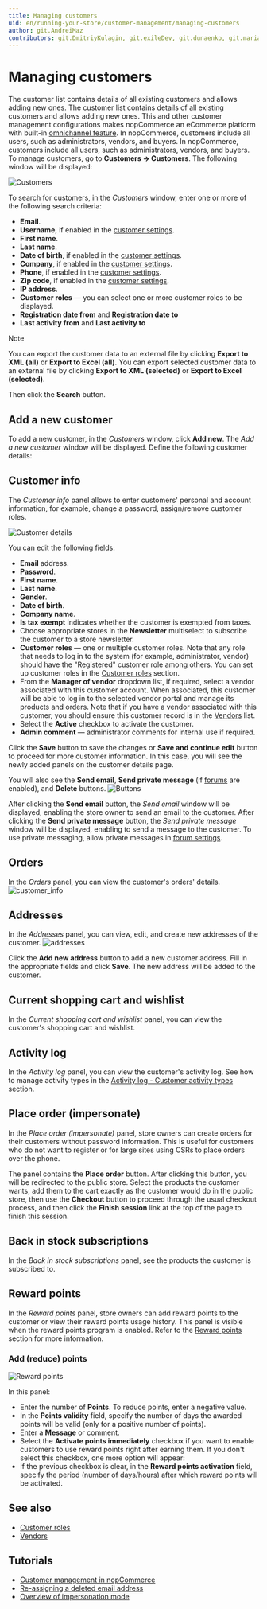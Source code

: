 ```yaml
---
title: Managing customers
uid: en/running-your-store/customer-management/managing-customers
author: git.AndreiMaz
contributors: git.DmitriyKulagin, git.exileDev, git.dunaenko, git.mariannk
---
```


# Managing customers

The customer list contains details of all existing customers and allows adding new ones. The customer list contains details of all existing customers and allows adding new ones. This and other customer management configurations makes nopCommerce an eCommerce platform with built-in [omnichannel feature](https://www.nopCommerce.com/omnichannel-commerce). In nopCommerce, customers include all users, such as administrators, vendors, and buyers. In nopCommerce, customers include all users, such as administrators, vendors, and buyers. To manage customers, go to **Customers → Customers**. The following window will be displayed:

![Customers](_static/managing-customers/customers.png)

To search for customers, in the *Customers* window, enter one or more of the following search criteria:

- **Email**.
- **Username**, if enabled in the [customer settings](xref:en/running-your-store/customer-management/customer-settings).
- **First name**.
- **Last name**.
- **Date of birth**, if enabled in the [customer settings](xref:en/running-your-store/customer-management/customer-settings).
- **Company**, if enabled in the [customer settings](xref:en/running-your-store/customer-management/customer-settings).
- **Phone**, if enabled in the [customer settings](xref:en/running-your-store/customer-management/customer-settings).
- **Zip code**, if enabled in the [customer settings](xref:en/running-your-store/customer-management/customer-settings).
- **IP address**.
- **Customer roles** — you can select one or more customer roles to be displayed.
- **Registration date from** and **Registration date to**
- **Last activity from** and **Last activity to**

> [!NOTE]
>
> You can export the customer data to an external file by clicking **Export to XML (all)** or **Export to Excel (all)**. You can export selected customer data to an external file by clicking **Export to XML (selected)** or **Export to Excel (selected)**.

Then click the **Search** button.

## Add a new customer

To add a new customer, in the *Customers* window, click **Add new**.
The *Add a new customer* window will be displayed. Define the following customer details:

## Customer info

The *Customer info* panel allows to enter customers' personal and account information, for example, change a password, assign/remove customer roles.

![Customer details](_static/managing-customers/add-new.jpg)

You can edit the following fields:

- **Email** address.
- **Password**.
- **First name**.
- **Last name**.
- **Gender**.
- **Date of birth**.
- **Company name**.
- **Is tax exempt** indicates whether the customer is exempted from taxes.
- Choose appropriate stores in the **Newsletter** multiselect to subscribe the customer to a store newsletter.
- **Customer roles** — one or multiple customer roles. Note that any role that needs to log in to the system (for example, administrator, vendor) should have the "Registered" customer role among others. You can set up customer roles in the [Customer roles](xref:en/running-your-store/customer-management/customer-roles) section.
- From the **Manager of vendor** dropdown list, if required, select a vendor associated with this customer account. When associated, this customer will be able to log in to the selected vendor portal and manage its products and orders. Note that if you have a vendor associated with this customer, you should ensure this customer record is in the [Vendors](xref:en/running-your-store/vendor-management) list.
- Select the **Active** checkbox to activate the customer.
- **Admin comment** — administrator comments for internal use if required.

Click the **Save** button to save the changes or **Save and continue edit** button to proceed for more customer information. In this case, you will see the newly added panels on the customer details page.

You will also see the **Send email**, **Send private message** (if [forums](xref:en/running-your-store/content-management/forums) are enabled), and **Delete** buttons.
![Buttons](_static/managing-customers/edit_customer_details.png)

After clicking the **Send email** button, the *Send email* window will be displayed, enabling the store owner to send an email to the customer. After clicking the **Send private message** button, the *Send private message* window will be displayed, enabling to send a message to the customer. To use private messaging, allow private messages in [forum settings](xref:en/running-your-store/content-management/forums).

## Orders

In the *Orders* panel, you can view the customer's orders' details.
![customer_info](_static/managing-customers/customer-orders.png)

## Addresses

In the *Addresses* panel, you can view, edit, and create new addresses of the customer.
![addresses](_static/managing-customers/customert-adresses.png)

Click the **Add new address** button to add a new customer address. Fill in the appropriate fields and click **Save**. The new address will be added to the customer.

## Current shopping cart and wishlist

In the *Current shopping cart and wishlist* panel, you can view the customer's shopping cart and wishlist.

## Activity log

In the *Activity log* panel, you can view the customer's activity log. See how to manage activity types in the [Activity log - Customer activity types](xref:en/running-your-store/customer-management/activity-log#customer-activity-types) section.

## Place order (impersonate)

In the *Place order (impersonate)* panel, store owners can create orders for their customers without password information. This is useful for customers who do not want to register or for large sites using CSRs to place orders over the phone.

The panel contains the **Place order** button. After clicking this button, you will be redirected to the public store. Select the products the customer wants, add them to the cart exactly as the customer would do in the public store, then use the **Checkout** button to proceed through the usual checkout process, and then click the **Finish session** link at the top of the page to finish this session.

## Back in stock subscriptions

In the *Back in stock subscriptions* panel, see the products the customer is subscribed to.

## Reward points

In the *Reward points* panel, store owners can add reward points to the customer or view their reward points usage history. This panel is visible when the reward points program is enabled. Refer to the [Reward points](xref:en/running-your-store/promotional-tools/reward-points) section for more information.

### Add (reduce) points

![Reward points](_static/managing-customers/customer-reward-points.png)

In this panel:

- Enter the number of **Points**. To reduce points, enter a negative value.
- In the **Points validity** field, specify the number of days the awarded points will be valid (only for a positive number of points).
- Enter a **Message** or comment.
- Select the **Activate points immediately** checkbox if you want to enable customers to use reward points right after earning them. If you don't select this checkbox, one more option will appear:
- If the previous checkbox is clear, in the **Reward points activation** field, specify the period (number of days/hours) after which reward points will be activated.

## See also

- [Customer roles](xref:en/running-your-store/customer-management/customer-roles)
- [Vendors](xref:en/running-your-store/vendor-management)

## Tutorials

- [Customer management in nopCommerce](https://www.youtube.com/watch?v=DOl-g-NNFEM&list=PLnL_aDfmRHwsbhj621A-RFb1KnzeFxYz4&index=1)
- [Re-assigning a deleted email address](https://www.youtube.com/watch?v=lqmrWJdXZEE&t=1s)
- [Overview of impersonation mode](https://www.youtube.com/watch?v=KQi-CDVawJ4)
